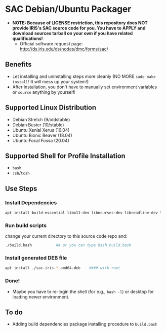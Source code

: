 # SAC Debian/Ubuntu Packager

* **NOTE: Because of LICENSE restriction, this repository does NOT provide IRIS's SAC source code for you.  You have to APPLY and download sources tarball on your own if you have related qualifications!**
    - Official software request page: http://ds.iris.edu/ds/nodes/dmc/forms/sac/

## Benefits

* Let installing and uninstalling steps more cleanly (NO MORE `sudo make install`!  It will mess up your system!)
* After installation, you don't have to manually set environment variables or `source` anything by yourself!

## Supported Linux Distribution

* Debian Stretch (9/oldstable)
* Debian Buster (10/stable)
* Ubuntu Xenial Xerus (16.04)
* Ubuntu Bionic Beaver (18.04)
* Ubuntu Focal Fossa (20.04)

## Supported Shell for Profile Installation

* `bash`
* `csh`/`tcsh`

## Use Steps

### Install Dependencies

```bash
apt install build-essential libx11-dev libncurses-dev libreadline-dev libpng-dev ### with root
```

### Run build scripts

change your current directory to this source code repo and:

```bash
./build.bash           ## or you can type bash build.bash
```

### Install generated DEB file

```bash
apt install ./sac-iris-*_amd64.deb    #### with root
```

### Done!

* Maybe you have to re-login the shell (for e.g., `bash -l`) or desktop for loading newer environment.


## To do

* Adding build dependencies package installing procedure to `build.bash`
